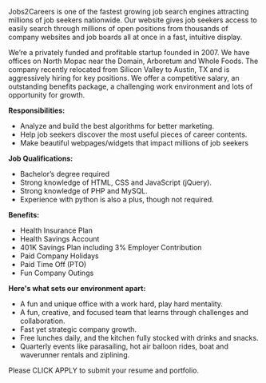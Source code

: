 Jobs2Careers is one of the fastest growing job search engines attracting millions of job seekers nationwide. Our website gives job seekers access to easily search through millions of open positions from thousands of company websites and job boards all at once in a fast, intuitive display.

We’re a privately funded and profitable startup founded in 2007. We have offices on North Mopac near the Domain, Arboretum and Whole Foods. The company recently relocated from Silicon Valley to Austin, TX and is aggressively hiring for key positions. We offer a competitive salary, an outstanding benefits package, a challenging work environment and lots of opportunity for growth.

**Responsibilities:**

* Analyze and build the best algorithms for better marketing.
* Help job seekers discover the most useful pieces of career contents.
* Make beautiful webpages/widgets that impact millions of job seekers

**Job Qualifications:**

* Bachelor’s degree required
* Strong knowledge of HTML, CSS and JavaScript (jQuery).
* Strong knowledge of PHP and MySQL.
* Experience with python is also a plus, though not required.

**Benefits:**

* Health Insurance Plan
* Health Savings Account
* 401K Savings Plan including 3% Employer Contribution
* Paid Company Holidays
* Paid Time Off (PTO)
* Fun Company Outings


**Here's what sets our environment apart:**

* A fun and unique office with a work hard, play hard mentality.
* A fun, creative, and focused team that learns through challenges and collaboration.
* Fast yet strategic company growth.
* Free lunches daily, and the kitchen fully stocked with drinks and snacks.
* Quarterly events like parasailing, hot air balloon rides, boat and waverunner rentals and ziplining.


Please CLICK APPLY to submit your resume and portfolio.
